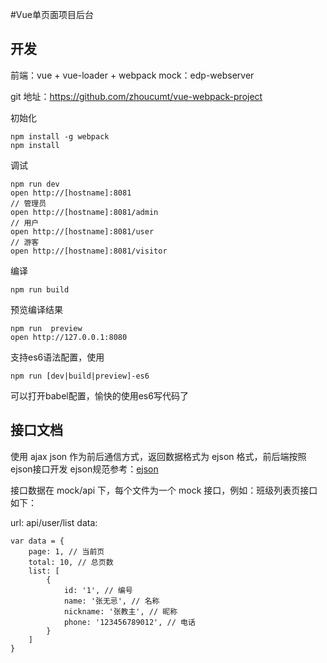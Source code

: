 #Vue单页面项目后台

## 开发

前端：vue + vue-loader + webpack
mock：edp-webserver

git 地址：https://github.com/zhoucumt/vue-webpack-project

初始化

    npm install -g webpack
    npm install

调试

    npm run dev
    open http://[hostname]:8081
    // 管理员
    open http://[hostname]:8081/admin
    // 用户
    open http://[hostname]:8081/user
    // 游客
    open http://[hostname]:8081/visitor

编译

    npm run build

预览编译结果

    npm run  preview
    open http://127.0.0.1:8080

支持es6语法配置，使用

    npm run [dev|build|preview]-es6

可以打开babel配置，愉快的使用es6写代码了

## 接口文档
使用 ajax json 作为前后通信方式，返回数据格式为 ejson 格式，前后端按照ejson接口开发
ejson规范参考：[ejson](https://github.com/ecomfe/spec/blob/master/e-json.md)

接口数据在 mock/api 下，每个文件为一个 mock 接口，例如：班级列表页接口如下：

url: api/user/list
data:

    var data = {
        page: 1, // 当前页
        total: 10, // 总页数
        list: [
            {
                id: '1', // 编号
                name: '张无忌', // 名称
                nickname: '张教主', // 昵称
                phone: '123456789012', // 电话
            }
        ]
    }
